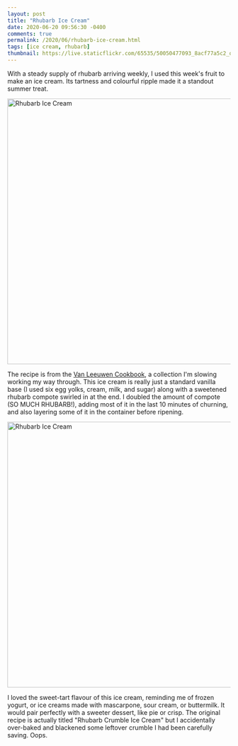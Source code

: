 ```yaml
---
layout: post
title: "Rhubarb Ice Cream"
date: 2020-06-20 09:56:30 -0400
comments: true
permalink: /2020/06/rhubarb-ice-cream.html
tags: [ice cream, rhubarb]
thumbnail: https://live.staticflickr.com/65535/50050477093_8acf77a5c2_q.jpg
---
```


With a steady supply of rhubarb arriving weekly, I used this week's
fruit to make an ice cream. Its tartness and colourful ripple made
it a standout summer treat.

<a data-flickr-embed="true" href="https://www.flickr.com/photos/gnuf/50051299557/in/photostream/" title="Rhubarb Ice Cream"><img src="https://live.staticflickr.com/65535/50051299557_957e0259a4_c.jpg" width="800" height="600" alt="Rhubarb Ice Cream"></a><script async src="//embedr.flickr.com/assets/client-code.js" charset="utf-8"></script>

The recipe is from the [Van Leeuwen Cookbook](https://vanleeuwenicecream.com/product/van-leeuwen-cookbook/),
a collection I'm slowing working my way through. This ice cream is really just a standard vanilla base 
(I used six egg yolks, cream, milk, and sugar) along with a sweetened rhubarb compote swirled in at the end.
I doubled the amount of compote (SO MUCH RHUBARB!), adding most of it in the last 10 minutes of churning,
and also layering some of it in the container before ripening.

<a data-flickr-embed="true" href="https://www.flickr.com/photos/gnuf/50050477093/in/photostream/" title="Rhubarb Ice Cream"><img src="https://live.staticflickr.com/65535/50050477093_8acf77a5c2_c.jpg" width="800" height="600" alt="Rhubarb Ice Cream"></a><script async src="//embedr.flickr.com/assets/client-code.js" charset="utf-8"></script>

I loved the sweet-tart flavour of this ice cream, reminding me of frozen yogurt, or ice creams made with 
mascarpone, sour cream, or buttermilk. It would pair perfectly with a sweeter dessert, like pie or crisp.
The original recipe is actually titled "Rhubarb Crumble Ice Cream" but I accidentally over-baked and blackened 
some leftover crumble I had been carefully saving. Oops.
